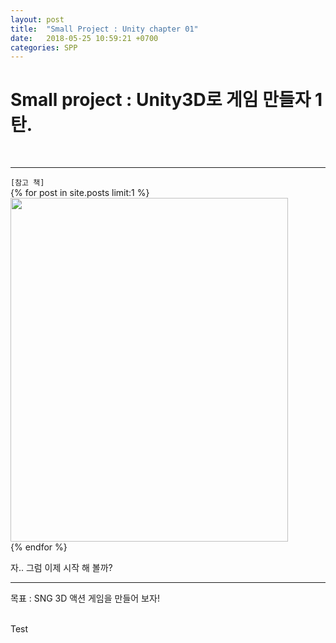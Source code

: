 ```yaml
---
layout: post
title:  "Small Project : Unity chapter 01"
date:   2018-05-25 10:59:21 +0700
categories: SPP
---
```

<h1> Small project : Unity3D로 게임 만들자 1탄. </h1> <br>

---
`[참고 책]` <br>
{% for post in site.posts limit:1 %}
<img src="https://paypulse.github.io/assets/images/unityBook.png" width="444" height="550"/>  
{% endfor %}
<br>

자.. 그럼 이제 시작 해 볼까?

---
<div class="redFont"> 목표 : SNG 3D 액션 게임을 만들어 보자!
</div><br>

Test
